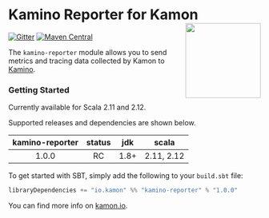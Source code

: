 # Kamino Reporter for Kamon<img align="right" src="https://rawgit.com/kamon-io/Kamon/master/kamon-logo.svg" height="150px" style="padding-left: 20px"/>

[![Gitter](https://badges.gitter.im/Join%20Chat.svg)](https://gitter.im/kamon-io/Kamon?utm_source=badge&utm_medium=badge&utm_campaign=pr-badge&utm_content=badge)
[![Maven Central](https://maven-badges.herokuapp.com/maven-central/io.kamon/kamino-reporter_2.12/badge.svg)](https://maven-badges.herokuapp.com/maven-central/io.kamon/kamino-reporter_2.12)

The `kamino-reporter` module allows you to send metrics and tracing data collected by Kamon to [Kamino][1].

### Getting Started

Currently available for Scala 2.11 and 2.12.

Supported releases and dependencies are shown below.

| kamino-reporter | status | jdk  | scala            |
|:---------------:|:------:|:----:|------------------|
|    1.0.0    |   RC   | 1.8+ |    2.11, 2.12    |



To get started with SBT, simply add the following to your `build.sbt` file:

```scala
libraryDependencies += "io.kamon" %% "kamino-reporter" % "1.0.0"
```


You can find more info on [kamon.io][2].

[1]: https://kamino.io/
[2]: http://kamon.io/documentation/1.x/reporters/kamino/
